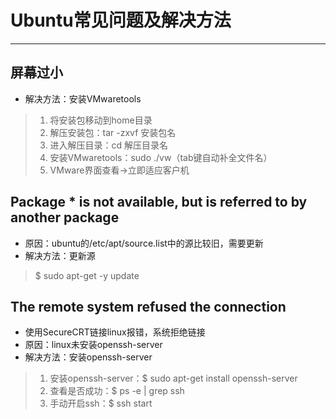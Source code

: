 # Ubuntu常见问题及解决方法

---

## 屏幕过小

+ 解决方法：安装VMwaretools
> 1. 将安装包移动到home目录
> 2. 解压安装包：tar -zxvf 安装包名
> 3. 进入解压目录：cd 解压目录名
> 4. 安装VMwaretools：sudo ./vw（tab键自动补全文件名）
> 5. VMware界面查看->立即适应客户机

## Package * is not available, but is referred to by another package
+ 原因：ubuntu的/etc/apt/source.list中的源比较旧，需要更新
+ 解决方法：更新源
> $ sudo apt-get -y update

## The remote system refused the connection

+ 使用SecureCRT链接linux报错，系统拒绝链接
+ 原因：linux未安装openssh-server
+ 解决方法：安装openssh-server
> 1. 安装openssh-server：$ sudo apt-get install openssh-server
> 2. 查看是否成功：$ ps -e | grep ssh
> 3. 手动开启ssh：$ ssh start

